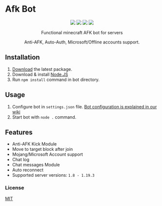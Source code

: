 # Afk Bot
<p align="center"> 
    <img src="https://img.shields.io/github/issues/Ninja-69/MinecraftAfkBot">
    <img src="https://img.shields.io/github/forks/Ninja-69/MinecraftAfkBot">
    <img src="https://img.shields.io/github/stars/Ninja-69/MinecraftAfkBot">
    <img src="https://img.shields.io/github/license/Ninja-69/MinecraftAfkBot">
</p>

<p align="center">
    Functional minecraft AFK bot for servers
</p>

<p align="center">
    Anti-AFK, Auto-Auth, Microsoft/Offline accounts support.
</p>

## Installation

 1. [Download](https://github.com/urFate/Afk-Bot/tags) the latest package.
 2. Download & install [Node.JS](https://nodejs.org/en/download/)
 3. Run `npm install` command in bot directory.
 
 ## Usage
 
 1. Configure bot in `settings.json` file. [Bot configuration is explained in our wiki](https://urfate.gitbook.io/afk-bot/bot-configuration)
 2. Start bot with `node .` command.

## Features

 - Anti-AFK Kick Module
 - Move to target block after join
 - Mojang/Microsoft Account support
 - Chat log
 - Chat messages Module
 - Auto reconnect
 - Supported server versions: `1.8 - 1.19.3`
 
 ### License
 [MIT](https://github.com/urFate/Afk-Bot/blob/main/LICENSE)
